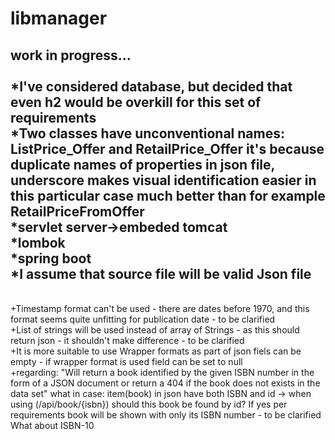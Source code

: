 # libmanager

work in progress...<br>
<br>*I've considered database, but decided that even h2 would be overkill for this set of requirements
<br>*Two classes have unconventional names: ListPrice_Offer and RetailPrice_Offer it's because duplicate names of properties in json file, underscore makes visual identification easier in this particular case much better than for example RetailPriceFromOffer
<br>*servlet server->embeded tomcat
<br>*lombok
<br>*spring boot
<br>*I assume that source file will be valid Json file
-----
<br>+Timestamp format can't be used - there are dates before 1970, and this format seems quite unfitting for publication date - to be clarified
<br>+List of strings will be used instead of array of Strings - as this should return json - it shouldn't make difference - to be clarified
<br>+It is more suitable to use Wrapper formats as part of json fiels can be empty - if wrapper format is used field can be set to null
<br>+regarding:
    "Will return a book identified by the given ISBN number in the form of a JSON document or return
    a 404 if the book does not exists in the data set"
    what in case:
    item(book) in json have both ISBN and id -> when using (/api/book/{isbn}) should this book be found by id? If yes per requirements book will be shown with only its ISBN number - to be clarified
<br>What about ISBN-10    